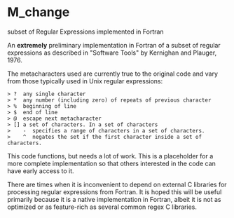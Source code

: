 # M_change
subset of Regular Expressions implemented in Fortran

An __extremely__ preliminary implementation in Fortran of a subset of
regular expressions as described in "Software Tools" by Kernighan and
Plauger, 1976.

The metacharacters used are currently true to the original code and
vary from those typically used in Unix regular expressions:

    > ?  any single character
    > *  any number (including zero) of repeats of previous character
    > %  beginning of line
    > $  end of line
    > @  escape next metacharacter
    > [] a set of characters. In a set of characters
    >    -  specifies a range of characters in a set of characters.
    >    ^  negates the set if the first character inside a set of characters.

This code functions, but needs a lot of work. This is a placeholder for a more
complete implementation so that others interested in the code can have early
access to it.

There are times when it is inconvenient to depend on external C libraries for
processing regular expressions from Fortran. It is hoped this will be useful
primarily because it is a native implementation in Fortran, albeit it is not
as optimized or as feature-rich as several common regex C libraries.
